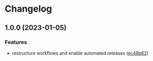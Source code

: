 # Changelog

## 1.0.0 (2023-01-05)


### Features

* restructure workflows and enable automated releases ([ec48b62](https://github.com/rolehippie/novnc/commit/ec48b62f2795ec1f491f728a45dbb8e9b5fc6b06))
